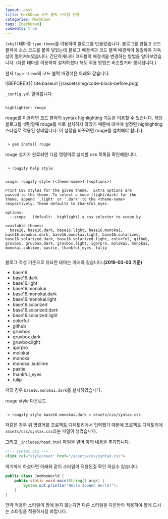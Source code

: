 ```yaml
---
layout: post
title: MarkDown 코드 블럭 스타일 변경
categories: MarkDown
tags: [MarkDown]
comments: true
---
```


<code class="highlight">Jekyll</code>테마중 <code class="highlight">type-theme</code>를 이용하여 블로그를 만들었습니다. 블로그를 만들고 코드블럭에 소스 코드를 붙여 넣었는데 블로그 배경색과 코드 블랙 배경색이 동일하여 가독성이 떨어져보였습니다.
간단하게나마 코드블럭 배경색을 변경하는 방법을 알아보았습니다.
(다른 테마를 이용하여 설치하셨다 해도 적용 방법은 비슷할거라 생각됩니다.)

현재 <code class="highlight">type-theme</code>의 코드 블럭 배경색은 아래와 같습니다.

![BEFORE]({{ site.baseurl }}/assets/img/code-block-before.png)

<code class="highlight">_config.yml</code> 열어봅니다.

~~~

highlighter: rouge

~~~

rouge를 이용하면 코드 블럭의 syntax highlighting 기능을 이용할 수 있습니다.
해당 블로그를 셋팅할때 rouge를 따로 설치하지 않았기 때문에 테마에 설정된 highlighting 스타일로 적용된 상태입니다.
이 설정을 바꾸려면 rouge를 설치해야 합니다.

~~~

 > gem install rouge

~~~

rouge 설치가 완료되면 다음 명령어로 설치할 css 목록을 확인해봅니다.

~~~

 > rougify help style


usage: rougify style [<theme-name>] [<options>]

Print CSS styles for the given theme.  Extra options are
passed to the theme. To select a mode (light/dark) for the
theme, append '.light' or '.dark' to the <theme-name>
respectively. Theme defaults to thankful_eyes.

options:
  --scope	(default: .highlight) a css selector to scope by

available themes:
  base16, base16.dark, base16.light, base16.monokai, base16.monokai.dark, base16.monokai.light, base16.solarized, base16.solarized.dark, base16.solarized.light, colorful, github, gruvbox, gruvbox.dark, gruvbox.light, igorpro, molokai, monokai, monokai.sublime, pastie, thankful_eyes, tulip
  
~~~

블로그 작성 기준으로 유요한 테마는 아래와 같습니다.**(2019-03-03 기준)**

- base16
- base16.dark
- base16.light
- base16.monokai
- base16.monokai.dark
- base16.monokai.light
- base16.solarized
- base16.solarized.dark
- base16.solarized.light
- colorful
- github
- gruvbox
- gruvbox.dark
- gruvbox.light
- igorpro
- molokai
- monokai
- monokai.sublime
- pastie
- thankful_eyes
- tulip

저의 경우 <code class="highlight">base16.monokai.dark</code>를 설치하였습니다.

rouge style 다운로드
~~~

 > rougify style base16.monokai.dark > assets/css/syntax.css

~~~

저같은 경우 위 명령어를 프로젝트 디렉토리에서 입력했기 때문에 프로젝트 디렉토리에 <code class="highlight">assets/css/syntax.css</code>라는 파일이 생겼습니다.

그리고 <code class="highlight">_includes/head.html</code> 파일을 열어 아래 내용을 추가합니다.

~~~html
<!-- syntax.css -->
<link rel="stylesheet" href="/assets/css/syntax.css">
~~~

여기까지 하셨다면 아래와 같이 스타일이 적용된걸 확인 하실수 있습니다.

~~~java
public class JooWonWorld {
    public static void main(String[] args) {
        System.out.println("Hello JooWon World!");
    }
}
~~~

만약 적용한 스타일이 맘에 들지 않는다면 다른 스타일을 다운받아 적용하여 맘에 드시는 스타일을 적용하시길 바랍니다.

